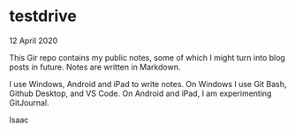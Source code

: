 # testdrive

12 April 2020

This Gir repo contains my public notes, some of which I might turn
into blog posts in future. Notes are written in Markdown.

I use Windows, Android and iPad to write notes. On Windows I use
Git Bash, Github Desktop, and VS Code. On Android and iPad, I am
experimenting GitJournal.

Isaac
